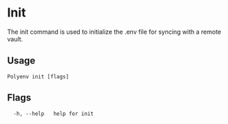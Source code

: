 # Init
The init command is used to initialize the .env file for syncing with a remote vault.

## Usage
```
Polyenv init [flags]
```

## Flags
```
  -h, --help   help for init